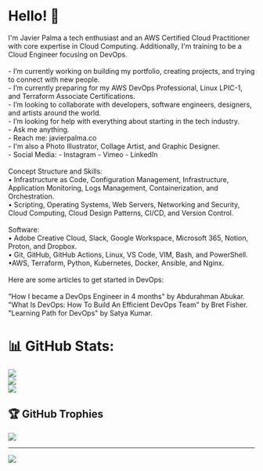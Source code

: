 # Hello! 👋

I'm Javier Palma a tech enthusiast and an AWS Certified Cloud Practitioner with core expertise in Cloud Computing. Additionally, I'm training to be a Cloud Engineer focusing on DevOps.<br><br>- I’m currently working on building my portfolio, creating projects, and trying to connect with new people.<br>- I’m currently preparing for my AWS DevOps Professional, Linux LPIC-1, and Terraform Associate Certifications.<br>- I’m looking to collaborate with developers, software engineers, designers, and artists around the world.<br>- I’m looking for help with everything about starting in the tech industry.<br>- Ask me anything.<br>- Reach me: javierpalma.co<br>- I'm also a Photo Illustrator, Collage Artist, and Graphic Designer.<br>- Social Media: - Instagram - Vimeo - LinkedIn<br><br>Concept Structure and Skills:<br>• Infrastructure as Code, Configuration Management, Infrastructure, Application Monitoring, Logs Management, Containerization, and Orchestration.<br>• Scripting, Operating Systems, Web Servers, Networking and Security, Cloud Computing, Cloud Design Patterns, CI/CD, and Version Control.<br><br>Software:<br>• Adobe Creative Cloud, Slack, Google Workspace, Microsoft 365, Notion, Proton, and Dropbox.<br>• Git, GitHub, GitHub Actions, Linux, VS Code, VIM, Bash, and PowerShell.<br>•AWS, Terraform, Python, Kubernetes, Docker, Ansible, and Nginx.<br><br>Here are some articles to get started in DevOps:<br><br>"How I became a DevOps Engineer in 4 months" by Abdurahman Abukar.<br>"What Is DevOps: How To Build An Efficient DevOps Team" by Bret Fisher.<br>"Learning Path for DevOps" by Satya Kumar.

# 📊 GitHub Stats:
![](https://github-readme-stats.vercel.app/api?username=imjavierpalma&theme=gruvbox&hide_border=false&include_all_commits=true&count_private=true)<br/>
![](https://github-readme-streak-stats.herokuapp.com/?user=imjavierpalma&theme=gruvbox&hide_border=false)<br/>
![](https://github-readme-stats.vercel.app/api/top-langs/?username=imjavierpalma&theme=gruvbox&hide_border=false&include_all_commits=true&count_private=true&layout=compact)

## 🏆 GitHub Trophies
![](https://github-profile-trophy.vercel.app/?username=imjavierpalma&theme=gruvbox&no-frame=false&no-bg=true&margin-w=4)

---
[![](https://visitcount.itsvg.in/api?id=imjavierpalma&icon=0&color=3)](https://visitcount.itsvg.in)

